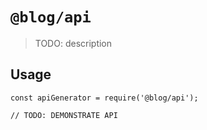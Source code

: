 # `@blog/api`

> TODO: description

## Usage

```
const apiGenerator = require('@blog/api');

// TODO: DEMONSTRATE API
```
